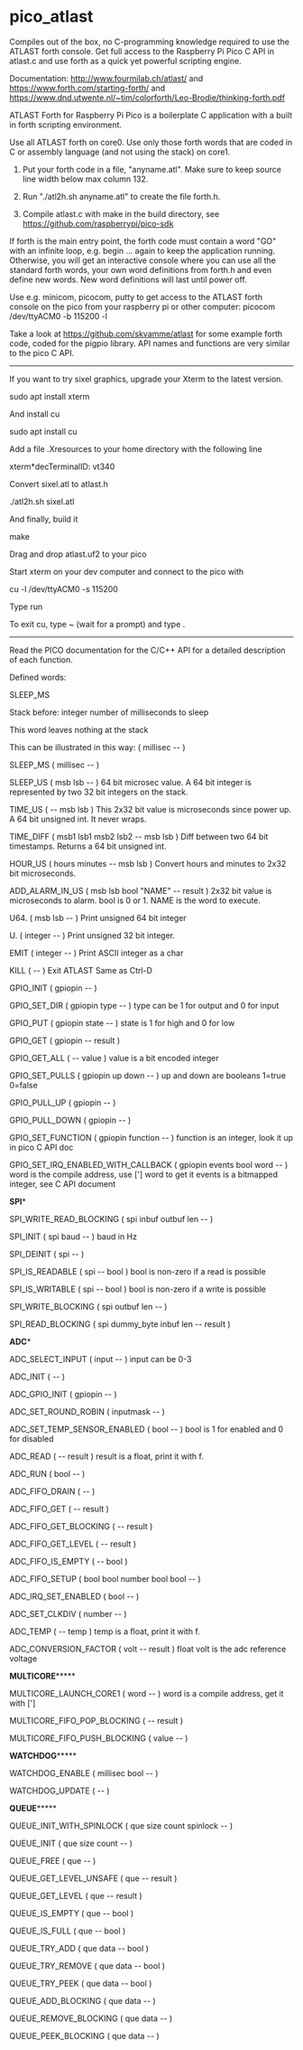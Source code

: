 # pico_atlast 

Compiles out of the box, no C-programming knowledge required to use the ATLAST forth console. Get full access to the Raspberry Pi Pico C API in atlast.c and use forth as a quick yet powerful scripting engine. 

Documentation: http://www.fourmilab.ch/atlast/ and https://www.forth.com/starting-forth/ and https://www.dnd.utwente.nl/~tim/colorforth/Leo-Brodie/thinking-forth.pdf

ATLAST Forth for Raspberry Pi Pico is a boilerplate C application with a built in forth scripting environment.

Use all ATLAST forth on core0. Use only those forth words that are coded  in C or assembly language (and not using the stack) on core1.

1. Put your forth code in a file,  "anyname.atl". Make sure to keep source line width below max column 132.

2. Run "./atl2h.sh anyname.atl" to create the file forth.h. 

3. Compile atlast.c with make in the build directory, see https://github.com/raspberrypi/pico-sdk 

If forth is the main entry point, the forth code must contain a word "GO" with an infinite loop, e.g. begin ... again to keep the application running. Otherwise, you will get an interactive console where you can use all the standard forth words, your own word definitions from forth.h and even define new words. New word definitions will last until power off.

Use e.g. minicom, picocom, putty to get access to the ATLAST forth console on the pico from your raspberry pi or other computer: 
picocom /dev/ttyACM0 -b 115200 -l

Take a look at https://github.com/skvamme/atlast for some example forth code, coded for the pigpio library. API names and functions are very similar to the pico C API.

*****************************************************************************************

If you want to try sixel graphics, upgrade your Xterm to the latest version. 

sudo apt install xterm

And install cu

sudo apt install cu

Add a file .Xresources to your home directory with the following line 

xterm*decTerminalID: vt340

Convert sixel.atl to atlast.h

./atl2h.sh sixel.atl

And finally, build it

make

Drag and drop atlast.uf2 to your pico

Start xterm on your dev computer and connect to the pico with 

cu -l /dev/ttyACM0 -s 115200

Type run

To exit cu, type ~ (wait for a prompt) and type  .


*******************************************************************************************

Read the PICO documentation for the C/C++ API for a detailed description of each function.

Defined words:

SLEEP_MS

Stack before: integer number of milliseconds to sleep
	
This word leaves nothing at the stack
	
This can be illustrated in this way: ( millisec -- )

SLEEP_MS
	( millisec -- )

SLEEP_US
	( msb lsb -- )  64 bit microsec value. A 64 bit integer is represented by two 32 bit integers on the stack.

TIME_US
	(  --  msb lsb ) This 2x32 bit value is microseconds since power up. A 64 bit unsigned int. It never wraps.
	
TIME_DIFF
	( msb1 lsb1 msb2 lsb2 -- msb lsb ) Diff between two 64 bit timestamps.  Returns a 64 bit unsigned int.

HOUR_US
	( hours minutes -- msb lsb ) Convert hours and minutes to 2x32 bit microseconds.
	
ADD_ALARM_IN_US
	( msb lsb bool "NAME" -- result ) 2x32 bit value is microseconds to alarm. bool is 0 or 1. NAME is the word to execute.
	
U64.
	( msb lsb -- ) Print unsigned 64 bit integer

U.
	( integer -- ) Print unsigned 32 bit integer.
	
EMIT
	( integer -- ) Print ASCII integer as a char
	
KILL
	( -- ) Exit ATLAST Same as Ctrl-D
	
GPIO_INIT
	( gpiopin --  )

GPIO_SET_DIR
	( gpiopin type  --  ) type can be 1 for output and 0 for input

GPIO_PUT
	( gpiopin state --  ) state is 1 for high and 0 for low

GPIO_GET
	( gpiopin -- result )

GPIO_GET_ALL
	(  -- value ) value is a bit encoded integer

GPIO_SET_PULLS
	( gpiopin up down --  ) up and down are booleans 1=true 0=false

GPIO_PULL_UP
	( gpiopin --  )

GPIO_PULL_DOWN
	( gpiopin --  )

GPIO_SET_FUNCTION
	( gpiopin function --  ) function is an integer, look it up in pico C API doc
	
GPIO_SET_IRQ_ENABLED_WITH_CALLBACK
	( gpiopin events bool word -- ) word is the compile address, use ['] word to get it
	events is a bitmapped integer, see C API document
	
******************SPI*******************

SPI_WRITE_READ_BLOCKING
	( spi inbuf outbuf len --  )

SPI_INIT
	( spi baud --  ) baud in Hz

SPI_DEINIT
	( spi --  )

SPI_IS_READABLE
	( spi -- bool ) bool is non-zero if a read is possible

SPI_IS_WRITABLE
	( spi -- bool ) bool is non-zero if a write is possible

SPI_WRITE_BLOCKING
	( spi outbuf len -- )

SPI_READ_BLOCKING
	( spi dummy_byte inbuf len -- result )

******************ADC*******************

ADC_SELECT_INPUT
	( input --  ) input can be 0-3

ADC_INIT
	(  --  )

ADC_GPIO_INIT
	( gpiopin --  )

ADC_SET_ROUND_ROBIN
	( inputmask --  )

ADC_SET_TEMP_SENSOR_ENABLED
	( bool -- ) bool is 1 for enabled and 0 for disabled

ADC_READ
	(  -- result ) result is a float, print it with f.

ADC_RUN
	( bool --  )

ADC_FIFO_DRAIN
	(  --  )

ADC_FIFO_GET
	(  -- result )

ADC_FIFO_GET_BLOCKING
	(  -- result )

ADC_FIFO_GET_LEVEL
	(  -- result )

ADC_FIFO_IS_EMPTY
	( -- bool )

ADC_FIFO_SETUP
	( bool bool number bool bool --  )

ADC_IRQ_SET_ENABLED
	( bool --  )

ADC_SET_CLKDIV
	( number -- )

ADC_TEMP
	(  -- temp ) temp is a float, print it with f.

ADC_CONVERSION_FACTOR
	( volt -- result ) float volt is the adc reference voltage
	
**************MULTICORE*******************
	
MULTICORE_LAUNCH_CORE1
	( word -- ) word is a compile address, get it with [']

MULTICORE_FIFO_POP_BLOCKING
	( -- result )

MULTICORE_FIFO_PUSH_BLOCKING
	( value -- )

**************WATCHDOG*******************

WATCHDOG_ENABLE
	( millisec bool -- )
	
WATCHDOG_UPDATE
	(  --  )
	
**************QUEUE*******************

QUEUE_INIT_WITH_SPINLOCK
	( que size count spinlock --  )
	
QUEUE_INIT
	( que size count -- )
	
QUEUE_FREE
	( que -- )
	
QUEUE_GET_LEVEL_UNSAFE
	( que -- result )
	
QUEUE_GET_LEVEL
	( que -- result )
	
QUEUE_IS_EMPTY
	( que -- bool )
	
QUEUE_IS_FULL
	( que -- bool )
	
QUEUE_TRY_ADD
	( que data -- bool )
	
QUEUE_TRY_REMOVE
	( que data -- bool )
	
QUEUE_TRY_PEEK
	( que data -- bool )
	
QUEUE_ADD_BLOCKING
	( que data -- )
	
QUEUE_REMOVE_BLOCKING
	( que data -- )
	
QUEUE_PEEK_BLOCKING
	( que data -- )

